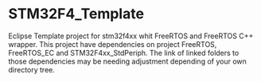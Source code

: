 STM32F4_Template
================

Eclipse Template project for stm32f4xx whit FreeRTOS and FreeRTOS C++ wrapper.
This project have dependencies on project FreeRTOS, FreeRTOS_EC and STM32F4xx_StdPeriph.
The link of linked folders to those dependencies may be needing adjustment depending of your own directory tree.
